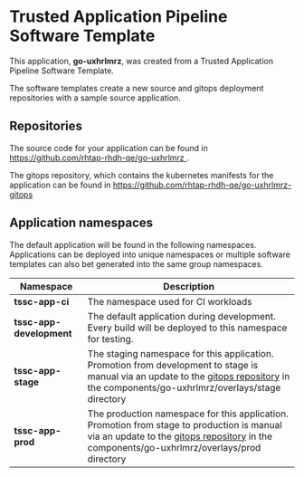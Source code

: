 # Trusted Application Pipeline Software Template

This application, **go-uxhrlmrz**, was created from a Trusted Application Pipeline Software Template.

The software templates create a new source and gitops deployment repositories with a sample source application. 

## Repositories

The source code for your application can be found in [https://github.com/rhtap-rhdh-qe/go-uxhrlmrz ](https://github.com/rhtap-rhdh-qe/go-uxhrlmrz ).
 
The gitops repository, which contains the kubernetes manifests for the application can be found in 
[https://github.com/rhtap-rhdh-qe/go-uxhrlmrz-gitops ](https://github.com/rhtap-rhdh-qe/go-uxhrlmrz-gitops ) 

## Application namespaces 

The default application will be found in the following namespaces. Applications can be deployed into unique namespaces or multiple software templates can also bet generated into the same group namespaces.  

|  Namespace   |  Description   |  
| -------- | -------- |
| **tssc-app-ci** | The namespace used for CI workloads |
| **tssc-app-development** | The default application during development. Every build will be deployed to this namespace for testing. |
| **tssc-app-stage** | The staging namespace for this application. Promotion from development to stage is manual via an update to the [gitops repository](https://github.com/rhtap-rhdh-qe/go-uxhrlmrz-gitops ) in the components/go-uxhrlmrz/overlays/stage directory |
| **tssc-app-prod** | The production namespace for this application. Promotion from stage to production is manual via an update to the [gitops repository](https://github.com/rhtap-rhdh-qe/go-uxhrlmrz-gitops ) in the components/go-uxhrlmrz/overlays/prod directory |